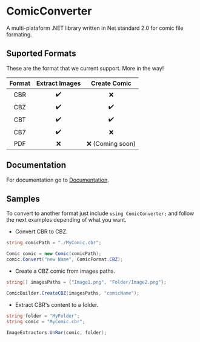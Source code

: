 # ComicConverter

A multi-plataform .NET library written in Net standard 2.0 for comic file formating.

## Suported Formats

These are the format that we current support. More in the way!

| Format | Extract Images |   Create Comic   |
| :----: | :------------: | :--------------: |
|  CBR  |      ✔️      |        ❌        |
|  CBZ  |      ✔️      |       ✔️       |
|  CBT  |      ✔️      |       ✔️       |
|  CB7  |      ✔️      |        ❌        |
|  PDF  |       ❌       | ❌ (Coming soon) |

## Documentation

For documentation go to [Documentation](Docs/Usage.md).

## Samples

To convert to another format just include `using ComicConverter;` and follow the next examples depending of what you want.

- Convert CBR to CBZ.

```C#
string comicPath = "./MyComic.cbr";

Comic comic = new Comic(comicPath);
comic.Convert("new Name", ComicFormat.CBZ);
```

- Create a CBZ comic from images paths.

```C#
string[] imagesPaths = {"Image1.png", "Folder/Image2.png"};

ComicBuilder.CreateCBZ(imagesPaths, "comicName");
```

- Extract CBR's content to a folder.

```C#
string folder = "MyFolder";
string comic = "MyComic.cbr";

ImageExtractors.UnRar(comic, folder);
```
